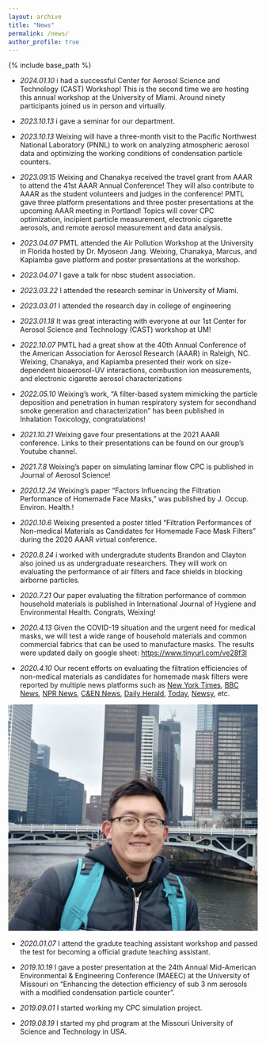 ```yaml
---
layout: archive
title: "News"
permalink: /news/
author_profile: true
---
```


{% include base_path %}

- *2024.01.10* i had a successful Center for Aerosol Science and Technology (CAST) Workshop! This is the second time we are hosting this annual workshop at the University of Miami. Around ninety participants joined us in person and virtually. 

- *2023.10.13* i gave a seminar for our department. 

- *2023.10.13* Weixing will have a three-month visit to the Pacific Northwest National Laboratory (PNNL) to work on analyzing atmospheric aerosol data and optimizing the working conditions of condensation particle counters. 

- *2023.09.15* Weixing and Chanakya received the travel grant from AAAR to attend the 41st AAAR Annual Conference! They will also contribute to AAAR as the student volunteers and judges in the conference! PMTL gave three platform presentations and three poster presentations at the upcoming AAAR meeting in Portland! Topics will cover CPC optimization, incipient particle measurement, electronic cigarette aerosols, and remote aerosol measurement and data analysis. 

- *2023.04.07* PMTL attended the Air Pollution Workshop at the University in Florida hosted by Dr. Myoseon Jang. Weixing, Chanakya, Marcus, and Kapiamba gave platform and poster presentations at the workshop.

- *2023.04.07* I gave a talk for nbsc student association.

- *2023.03.22* I attended the research seminar in University of Miami.

- *2023.03.01* I attended the research day in college of engineering

- *2023.01.18* It was great interacting with everyone at our 1st Center for Aerosol Science and Technology (CAST) workshop at UM! 

- *2022.10.07* PMTL had a great show at the 40th Annual Conference of the American Association for Aerosol Research (AAAR) in Raleigh, NC. Weixing, Chanakya, and Kapiamba presented their work on size-dependent bioaerosol-UV interactions, combustion ion measurements, and electronic cigarette aerosol characterizations

- *2022.05.10* Weixing’s work, “A filter-based system mimicking the particle deposition and penetration in human respiratory system for secondhand smoke generation and characterization” has been published in Inhalation Toxicology, congratulations!

- *2021.10.21* Weixing gave four presentations at the 2021 AAAR conference. Links to their presentations can be found on our group’s Youtube channel.

- *2021.7.8* Weixing’s paper on simulating laminar flow CPC is published in Journal of Aerosol Science!

- *2020.12.24* Weixing’s paper “Factors Influencing the Filtration Performance of Homemade Face Masks,” was published by  J. Occup. Environ. Health.!

- *2020.10.6* Weixing presented a poster titled “Filtration Performances of Non-medical Materials as Candidates for Homemade Face Mask Filters” during the 2020 AAAR virtual conference.

- *2020.8.24* i worked with undergradute students Brandon and Clayton also joined us as undergraduate researchers. They will work on evaluating the performance of air filters and face shields in blocking airborne particles.

- *2020.7.21* Our paper evaluating the filtration performance of common household materials is published in International Journal of Hygiene and Environmental Health. Congrats, Weixing!

- *2020.4.13* Given the COVID-19 situation and the urgent need for medical masks, we will test a wide range of household materials and common commercial fabrics that can be used to manufacture masks. The results were updated daily on google sheet: https://www.tinyurl.com/ve28f3l

- *2020.4.10* Our recent efforts on evaluating the filtration efficiencies of non-medical materials as candidates for homemade mask filters were reported by multiple news platforms such as [New York Times](https://www.nytimes.com/article/coronavirus-homemade-mask-material-DIY-face-mask-ppe.html), [BBC News](https://www.bbc.com/future/article/20200504-coronavirus-what-is-the-best-kind-of-face-mask), [NPR News](https://www.npr.org/sections/goatsandsoda/2020/04/22/840146830/adding-a-nylon-stocking-layer-could-boost-protection-from-cloth-masks-study-find), [C&EN News](https://cen.acs.org/materials/Scientists-take-closer-look-materials/98/i25), [Daily Herald](https://www.dailyherald.com/news/20200407/what-makes-for-a-good-homemade-face-mask/), [Today](https://www.today.com/style/what-type-fabric-best-face-masks-t179615), [Newsy](https://scrippsnews.com/stories/which-diy-masks-actually-work/), etc.

![Example Image](/images/weixing_photo_3.jpg "This is an example image")

- *2020.01.07* I attend the gradute teaching assistant workshop and passed the test for becoming a official gradute teaching assistant.

- *2019.10.19* I gave a poster presentation at the 24th Annual Mid-American Environmental & Engineering Conference (MAEEC) at the University of Missouri on “Enhancing the detection efficiency of sub 3 nm aerosols with a modified condensation particle counter”.

- *2019.09.01* I started working my CPC simulation project.

- *2019.08.19* I started my phd program at the Missouri University of Science and Technology in USA.
